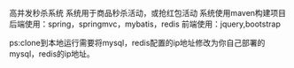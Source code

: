 高并发秒杀系统
系统用于商品秒杀活动，或抢红包活动
系统使用maven构建项目
后端使用：spring，springmvc，mybatis，redis
前端使用：jquery,bootstrap

ps:clone到本地运行需要将mysql，redis配置的ip地址修改为你自己部署的mysql，redis的ip地址。
